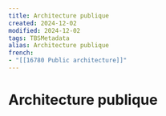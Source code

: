 ```yaml
---
title: Architecture publique
created: 2024-12-02
modified: 2024-12-02
tags: TBSMetadata
alias: Architecture publique
french:
- "[[16780 Public architecture]]"
---
```

# Architecture publique
